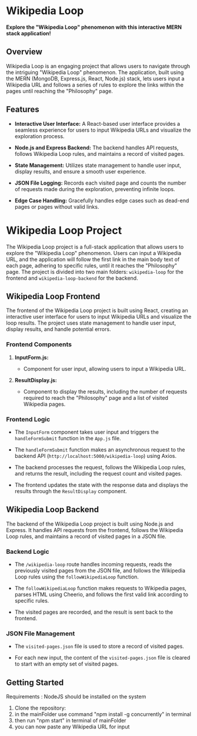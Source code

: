 # Wikipedia Loop

**Explore the "Wikipedia Loop" phenomenon with this interactive MERN stack application!**

## Overview

Wikipedia Loop is an engaging project that allows users to navigate through the intriguing "Wikipedia Loop" phenomenon. The application, built using the MERN (MongoDB, Express.js, React, Node.js) stack, lets users input a Wikipedia URL and follows a series of rules to explore the links within the pages until reaching the "Philosophy" page.

## Features

- **Interactive User Interface:** A React-based user interface provides a seamless experience for users to input Wikipedia URLs and visualize the exploration process.

- **Node.js and Express Backend:** The backend handles API requests, follows Wikipedia Loop rules, and maintains a record of visited pages.

- **State Management:** Utilizes state management to handle user input, display results, and ensure a smooth user experience.

- **JSON File Logging:** Records each visited page and counts the number of requests made during the exploration, preventing infinite loops.

- **Edge Case Handling:** Gracefully handles edge cases such as dead-end pages or pages without valid links.


# Wikipedia Loop Project

The Wikipedia Loop project is a full-stack application that allows users to explore the "Wikipedia Loop" phenomenon. Users can input a Wikipedia URL, and the application will follow the first link in the main body text of each page, adhering to specific rules, until it reaches the "Philosophy" page. The project is divided into two main folders: `wikipedia-loop` for the frontend and `wikipedia-loop-backend` for the backend.

## Wikipedia Loop Frontend

The frontend of the Wikipedia Loop project is built using React, creating an interactive user interface for users to input Wikipedia URLs and visualize the loop results. The project uses state management to handle user input, display results, and handle potential errors.

### Frontend Components

1. **InputForm.js:**
   - Component for user input, allowing users to input a Wikipedia URL.

2. **ResultDisplay.js:**
   - Component to display the results, including the number of requests required to reach the "Philosophy" page and a list of visited Wikipedia pages.

### Frontend Logic

- The `InputForm` component takes user input and triggers the `handleFormSubmit` function in the `App.js` file.

- The `handleFormSubmit` function makes an asynchronous request to the backend API (`http://localhost:5000/wikipedia-loop`) using Axios.

- The backend processes the request, follows the Wikipedia Loop rules, and returns the result, including the request count and visited pages.

- The frontend updates the state with the response data and displays the results through the `ResultDisplay` component.

## Wikipedia Loop Backend

The backend of the Wikipedia Loop project is built using Node.js and Express. It handles API requests from the frontend, follows the Wikipedia Loop rules, and maintains a record of visited pages in a JSON file.

### Backend Logic

- The `/wikipedia-loop` route handles incoming requests, reads the previously visited pages from the JSON file, and follows the Wikipedia Loop rules using the `followWikipediaLoop` function.

- The `followWikipediaLoop` function makes requests to Wikipedia pages, parses HTML using Cheerio, and follows the first valid link according to specific rules.

- The visited pages are recorded, and the result is sent back to the frontend.

### JSON File Management

- The `visited-pages.json` file is used to store a record of visited pages.

- For each new input, the content of the `visited-pages.json` file is cleared to start with an empty set of visited pages.

## Getting Started

Requirements : NodeJS should be installed on the system

1. Clone the repository:
2. in the mainFolder use command "npm install -g concurrently" in terminal
3. then run "npm start" in terminal of mainFolder
4. you can now paste any Wikipedia URL for input 
